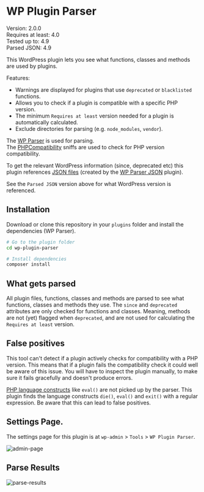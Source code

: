# WP Plugin Parser

Version: 2.0.0  
Requires at least: 4.0  
Tested up to: 4.9  
Parsed JSON: 4.9

This WordPress plugin lets you see what functions, classes and methods are used by plugins.

Features:
* Warnings are displayed for plugins that use `deprecated` or `blacklisted` functions.
* Allows you to check if a plugin is compatible with a specific PHP version.
* The minimum `Requires at least` version needed for a plugin is automatically calculated.
* Exclude directories for parsing (e.g. `node_modules`, `vendor`).

The [WP Parser](https://github.com/WordPress/phpdoc-parser) is used for parsing.  
The [PHPCompatibility](https://github.com/wimg/PHPCompatibility) sniffs are used to check for PHP version compatibility.

To get the relevant WordPress information (since, deprecated etc) this plugin references [JSON files](https://github.com/keesiemeijer/wp-plugin-parser/tree/master/json-files) (created by the [WP Parser JSON](https://github.com/keesiemeijer/wp-parser-json) plugin).

See the `Parsed JSON` version above for what WordPress version is referenced.

## Installation
Download or clone this repository in your `plugins` folder and install the dependencies (WP Parser). 

```bash
# Go to the plugin folder
cd wp-plugin-parser

# Install dependencies
composer install
```

## What gets parsed
All plugin files, functions, classes and methods are parsed to see what functions, classes and methods they use. The `since` and `deprecated` attributes are only checked for functions and classes. Meaning, methods are not (yet) flagged when `deprecated`, and are not used for calculating the `Requires at least` version.

## False positives
This tool can't detect if a plugin actively checks for compatibility with a PHP version. This means that if a plugin fails the compatibility check it could well be aware of this issue. You will have to inspect the plugin manually, to make sure it fails gracefully and doesn't produce errors.

[PHP language constructs](https://secure.php.net/manual/en/reserved.keywords.php) like `eval()` are not picked up by the parser. This plugin finds the language constructs `die()`, `eval()` and `exit()` with a regular expression. Be aware that this can lead to false positives.

## Settings Page.
The settings page for this plugin is at `wp-admin` > `Tools` > `WP Plugin Parser`.

![admin-page](https://user-images.githubusercontent.com/1436618/40302493-85317944-5cef-11e8-813d-608e58fc4c31.png)

## Parse Results
![parse-results](https://user-images.githubusercontent.com/1436618/40302505-8cb0c436-5cef-11e8-926c-57adb5f2fd25.png)

